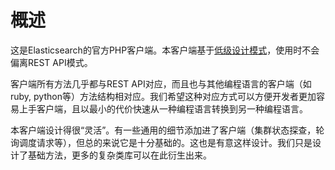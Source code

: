 # 概述

这是Elasticsearch的官方PHP客户端。本客户端基于[低级设计模式](https://en.wikipedia.org/wiki/Low-level_design)，使用时不会偏离REST API模式。

客户端所有方法几乎都与REST API对应，而且也与其他编程语言的客户端（如ruby, python等）方法结构相对应。我们希望这种对应方式可以方便开发者更加容易上手客户端，且以最小的代价快速从一种编程语言转换到另一种编程语言。

本客户端设计得很“灵活”。有一些通用的细节添加进了客户端（集群状态探查，轮询调度请求等），但总的来说它是十分基础的。这也是有意这样设计。我们只是设计了基础方法，更多的复杂类库可以在此衍生出来。
